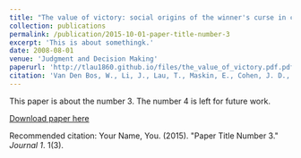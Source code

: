 ```yaml
---
title: "The value of victory: social origins of the winner's curse in common value auctions"
collection: publications
permalink: /publication/2015-10-01-paper-title-number-3
excerpt: 'This is about somethingk.'
date: 2008-08-01
venue: 'Judgment and Decision Making'
paperurl: 'http://tlau1860.github.io/files/the_value_of_victory.pdf.pdf'
citation: 'Van Den Bos, W., Li, J., Lau, T., Maskin, E., Cohen, J. D., Montague, P. R., & McClure, S. M. (2008). &quot;Paper Title Number 3.&quot; <i>The value of victory: social origins of the winner's curse in common value auctions. Judgment and decision making, 3</i>. 1(3).'
---
```

This paper is about the number 3. The number 4 is left for future work.

[Download paper here](http://academicpages.github.io/files/paper3.pdf)

Recommended citation: Your Name, You. (2015). "Paper Title Number 3." <i>Journal 1</i>. 1(3).